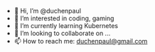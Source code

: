 - 👋 Hi, I’m @duchenpaul
- 👀 I’m interested in coding, gaming
- 🌱 I’m currently learning Kubernetes
- 💞️ I’m looking to collaborate on ...
- 📫 How to reach me: duchenpaul@gmail.com

<!---
duchenpaul/duchenpaul is a ✨ special ✨ repository because its `README.md` (this file) appears on your GitHub profile.
You can click the Preview link to take a look at your changes.
--->
